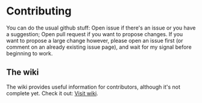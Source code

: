 # Contributing

You can do the usual github stuff: Open issue if there's an issue or you have a suggestion; Open pull request if you want to propose changes. If you want to propose a large change however, please open an issue first (or comment on an already existing issue page), and wait for my signal before beginning to work.

## The wiki

The wiki provides useful information for contributors, although it's not complete yet. Check it out: [Visit wiki](https://github.com/neverRare/ilo-token/wiki).
